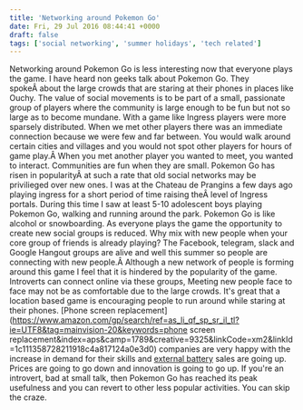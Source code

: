 ```yaml
---
title: 'Networking around Pokemon Go'
date: Fri, 29 Jul 2016 08:44:41 +0000
draft: false
tags: ['social networking', 'summer holidays', 'tech related']
---
```


Networking around Pokemon Go is less interesting now that everyone plays the game. I have heard non geeks talk about Pokemon Go. They spokeÂ about the large crowds that are staring at their phones in places like Ouchy. The value of social movements is to be part of a small, passionate group of players where the community is large enough to be fun but not so large as to become mundane. With a game like Ingress players were more sparsely distributed. When we met other players there was an immediate connection because we were few and far between. You would walk around certain cities and villages and you would not spot other players for hours of game play.Â When you met another player you wanted to meet, you wanted to interact. Communities are fun when they are small. Pokemon Go has risen in popularityÂ at such a rate that old social networks may be privilieged over new ones. I was at the Chateau de Prangins a few days ago playing ingress for a short period of time raising theÂ level of Ingress portals. During this time I saw at least 5-10 adolescent boys playing Pokemon Go, walking and running around the park. Pokemon Go is like alcohol or snowboarding. As everyone plays the game the opportunity to create new social groups is reduced. Why mix with new people when your core group of friends is already playing? The Facebook, telegram, slack and Google Hangout groups are alive and well this summer so people are connecting with new people.Â Although a new network of people is forming around this game I feel that it is hindered by the popularity of the game. Introverts can connect online via these groups, Meeting new people face to face may not be as comfortable due to the large crowds. It's great that a location based game is encouraging people to run around while staring at their phones. [Phone screen replacement](https://www.amazon.com/gp/search/ref=as_li_qf_sp_sr_il_tl?ie=UTF8&tag=mainvision-20&keywords=phone screen replacement&index=aps&camp=1789&creative=9325&linkCode=xm2&linkId=1c111358728211918c4a817124a0e3d0) companies are very happy with the increase in demand for their skills and [external battery](https://www.amazon.com/gp/search/ref=as_li_qf_sp_sr_tl?ie=UTF8&tag=mainvision-20&keywords=external%20phone%20battery&index=aps&camp=1789&creative=9325&linkCode=ur2&linkId=c78eb745881d1e58285a296d86473c91) sales are going up. Prices are going to go down and innovation is going to go up. If you're an introvert, bad at small talk, then Pokemon Go has reached its peak usefulness and you can revert to other less popular activities. You can skip the craze.